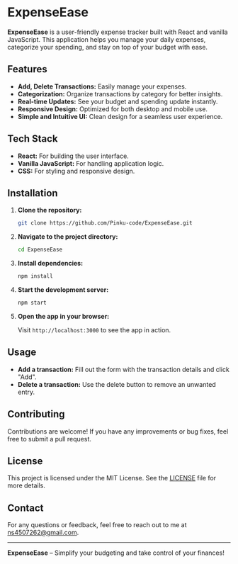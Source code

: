 # ExpenseEase

**ExpenseEase** is a user-friendly expense tracker built with React and vanilla JavaScript. This application helps you manage your daily expenses, categorize your spending, and stay on top of your budget with ease.

## Features

- **Add, Delete Transactions:** Easily manage your expenses.
- **Categorization:** Organize transactions by category for better insights.
- **Real-time Updates:** See your budget and spending update instantly.
- **Responsive Design:** Optimized for both desktop and mobile use.
- **Simple and Intuitive UI:** Clean design for a seamless user experience.

## Tech Stack

- **React:** For building the user interface.
- **Vanilla JavaScript:** For handling application logic.
- **CSS:** For styling and responsive design.

## Installation

1. **Clone the repository:**

    ```bash
    git clone https://github.com/Pinku-code/ExpenseEase.git
    ```

2. **Navigate to the project directory:**

    ```bash
    cd ExpenseEase
    ```

3. **Install dependencies:**

    ```bash
    npm install
    ```

4. **Start the development server:**

    ```bash
    npm start
    ```

5. **Open the app in your browser:**

    Visit `http://localhost:3000` to see the app in action.

## Usage

- **Add a transaction:** Fill out the form with the transaction details and click "Add".
- **Delete a transaction:** Use the delete button to remove an unwanted entry.

## Contributing

Contributions are welcome! If you have any improvements or bug fixes, feel free to submit a pull request.


## License

This project is licensed under the MIT License. See the [LICENSE](LICENSE) file for more details.

## Contact

For any questions or feedback, feel free to reach out to me at [ns4507262@gmail.com](mailto:ns4507262@gmail.com).

---

**ExpenseEase** – Simplify your budgeting and take control of your finances!

